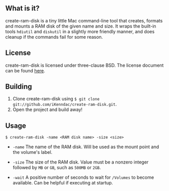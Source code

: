 ## What is it? ##

create-ram-disk is a tiny little Mac command-line tool that creates, formats and
mounts a RAM disk of the given name and size. It wraps the built-in tools
`hdiutil` and `diskutil` in a slightly more friendly manner, and does cleanup
if the commands fail for some reason.

## License ##

create-ram-disk is licensed under three-clause BSD. The license document can be
found [here](https://github.com/iKenndac/create-ram-disk/blob/master/LICENSE.markdown).

## Building ##

1. Clone create-ram-disk using `$ git clone git://github.com/iKenndac/create-ram-disk.git`.
2. Open the project and build away!

## Usage ##

`$ create-ram-disk -name <RAM disk name> -size <size>`

  * `-name` The name of the RAM disk. Will be used as the mount point and the
    volume's label.

  * `-size` The size of the RAM disk. Value must be a nonzero integer followed
    by `MB` or `GB`, such as `500MB` or `2GB`.

  * `-wait` A positive number of seconds to wait for `/Volumes` to become
    available. Can be helpful if executing at startup.
